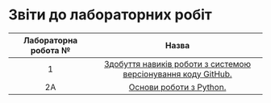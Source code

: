# Звіти до лабораторних робіт
| Лабораторна робота № | Назва |
| :-------------: |:------------------:| 
| 1 |  [ Здобуття навиків роботи з системою версіонування коду GitHub. ](https://github.com/IFalcoNI/Pavlo_Makohon_IK_31/tree/master/LAB_1)  |
| 2A |  [ Основи роботи з Python. ](https://github.com/IFalcoNI/Pavlo_Makohon_IK_31/tree/master/LAB_2a)  |
